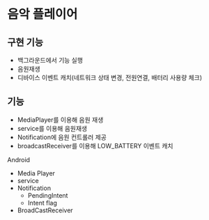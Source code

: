 # 음악 플레이어
## 구현 기능
- 백그라운드에서 기능 실행
- 음원재생
- 디바이스 이벤트 캐치(네트워크 상태 변경, 전원연결, 배터리 사용량 체크)

## 기능
- MediaPlayer를 이용해 음원 재생
- service를 이용해 음원재생
- Notification에 음원 컨트롤러 제공
- broadcastReceiver를 이용해 LOW_BATTERY 이벤트 캐치

Android
- Media Player
- service
- Notification
  - PendingIntent
  - Intent flag
- BroadCastReceiver

